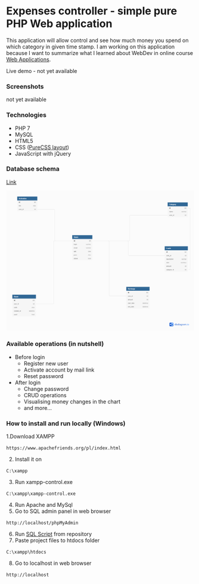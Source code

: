 # Expenses controller - simple pure PHP Web application

This application will allow control and see how much money you spend on which category in given time stamp. I am working on this application because I want to summarize what I learned about WebDev in online course [Web Applications](https://www.coursera.org/specializations/web-applications).

Live demo - not yet available

### Screenshots
not yet available

### Technologies
- PHP 7
- MySQL
- HTML5
- CSS ([PureCSS layout](https://purecss.io/layouts/side-menu/))
- JavaScript with jQuery

### Database schema
[Link](https://dbdiagram.io/d/5fcf5bb49a6c525a03ba3de20)

![Database image should be there](https://github.com/gordon502/expenses-controller/blob/main/database_schema.png)

### Available operations (in nutshell)
- Before login
  - Register new user
  - Activate account by mail link
  - Reset password
- After login
  - Change password
  - CRUD operations
  - Visualising money changes in the chart
  - and more...

### How to install and run locally (Windows)
1.Download XAMPP 
```
https://www.apachefriends.org/pl/index.html
```
2. Install it on
```
C:\xampp
```
3. Run xampp-control.exe
```
C:\xampp\xampp-control.exe
```
4. Run Apache and MySql
5. Go to SQL admin panel in web browser
```
http://localhost/phpMyAdmin
```
6. Run [SQL Script](https://github.com/gordon502/expenses-controller/script.sql) from repository
7. Paste project files to htdocs folder
```
C:\xampp\htdocs
```
8. Go to localhost in web browser
```
http://localhost
```
